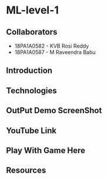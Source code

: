# ML-level-1

## Collaborators
- 18PA1A0582 - KVB Rosi Reddy
- 18PA1A0587 - M Raveendra Babu

## Introduction

## Technologies

## OutPut Demo ScreenShot

## YouTube Link

## Play With Game Here

## Resources

